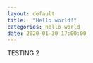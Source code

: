 ```yaml
---
layout: default
title:  "Hello world!"
categories: hello world
date: 2020-01-30 17:00:00
---
```

TESTING 2
